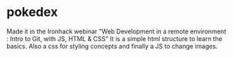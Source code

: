 # pokedex
Made it in the Ironhack webinar "Web Development in a remote environment : Intro to Git, with JS, HTML &amp; CSS"
It is a simple html structure to learn the basics. Also a css for styling concepts and finally a JS to change images. 
